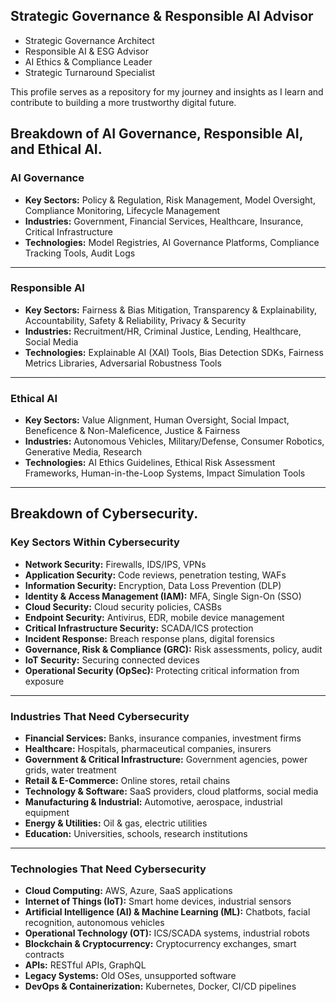 ## **Strategic Governance & Responsible AI Advisor**
*   Strategic Governance Architect
*   Responsible AI & ESG Advisor
*   AI Ethics & Compliance Leader
*   Strategic Turnaround Specialist

This profile serves as a repository for my journey and insights as I learn and contribute to building a more trustworthy digital future.

## **Breakdown of AI Governance, Responsible AI, and Ethical AI.**

### **AI Governance**
*   **Key Sectors:** Policy & Regulation, Risk Management, Model Oversight, Compliance Monitoring, Lifecycle Management
*   **Industries:** Government, Financial Services, Healthcare, Insurance, Critical Infrastructure
*   **Technologies:** Model Registries, AI Governance Platforms, Compliance Tracking Tools, Audit Logs

---

### **Responsible AI**
*   **Key Sectors:** Fairness & Bias Mitigation, Transparency & Explainability, Accountability, Safety & Reliability, Privacy & Security
*   **Industries:** Recruitment/HR, Criminal Justice, Lending, Healthcare, Social Media
*   **Technologies:** Explainable AI (XAI) Tools, Bias Detection SDKs, Fairness Metrics Libraries, Adversarial Robustness Tools

---

### **Ethical AI**
*   **Key Sectors:** Value Alignment, Human Oversight, Social Impact, Beneficence & Non-Maleficence, Justice & Fairness
*   **Industries:** Autonomous Vehicles, Military/Defense, Consumer Robotics, Generative Media, Research
*   **Technologies:** AI Ethics Guidelines, Ethical Risk Assessment Frameworks, Human-in-the-Loop Systems, Impact Simulation Tools

---

## **Breakdown of Cybersecurity.**

### **Key Sectors Within Cybersecurity**
*   **Network Security:** Firewalls, IDS/IPS, VPNs
*   **Application Security:** Code reviews, penetration testing, WAFs
*   **Information Security:** Encryption, Data Loss Prevention (DLP)
*   **Identity & Access Management (IAM):** MFA, Single Sign-On (SSO)
*   **Cloud Security:** Cloud security policies, CASBs
*   **Endpoint Security:** Antivirus, EDR, mobile device management
*   **Critical Infrastructure Security:** SCADA/ICS protection
*   **Incident Response:** Breach response plans, digital forensics
*   **Governance, Risk & Compliance (GRC):** Risk assessments, policy, audit
*   **IoT Security:** Securing connected devices
*   **Operational Security (OpSec):** Protecting critical information from exposure

---

### **Industries That Need Cybersecurity**
*   **Financial Services:** Banks, insurance companies, investment firms
*   **Healthcare:** Hospitals, pharmaceutical companies, insurers
*   **Government & Critical Infrastructure:** Government agencies, power grids, water treatment
*   **Retail & E-Commerce:** Online stores, retail chains
*   **Technology & Software:** SaaS providers, cloud platforms, social media
*   **Manufacturing & Industrial:** Automotive, aerospace, industrial equipment
*   **Energy & Utilities:** Oil & gas, electric utilities
*   **Education:** Universities, schools, research institutions

---

### **Technologies That Need Cybersecurity**
*   **Cloud Computing:** AWS, Azure, SaaS applications
*   **Internet of Things (IoT):** Smart home devices, industrial sensors
*   **Artificial Intelligence (AI) & Machine Learning (ML):** Chatbots, facial recognition, autonomous vehicles
*   **Operational Technology (OT):** ICS/SCADA systems, industrial robots
*   **Blockchain & Cryptocurrency:** Cryptocurrency exchanges, smart contracts
*   **APIs:** RESTful APIs, GraphQL
*   **Legacy Systems:** Old OSes, unsupported software
*   **DevOps & Containerization:** Kubernetes, Docker, CI/CD pipelines 
<!--
**Etaiva/Etaiva** is a ✨ _special_ ✨ repository because its `README.md` (this file) appears on your GitHub profile.

- 🔭 I’m currently working on ...
- 🌱 I’m currently learning ...
- 👯 I’m looking to collaborate on ...
- 🤔 I’m looking for help with ...
- 💬 Ask me about ...
- 📫 How to reach me: ...
- 😄 Pronouns: ...
- ⚡ Fun fact: ...
-->
